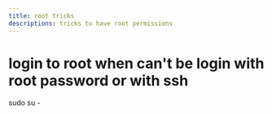```yaml
---
title: root tricks
descriptions: tricks to have root permissions
---
```


# login to root when can't be login with root password or with ssh
sudo su -